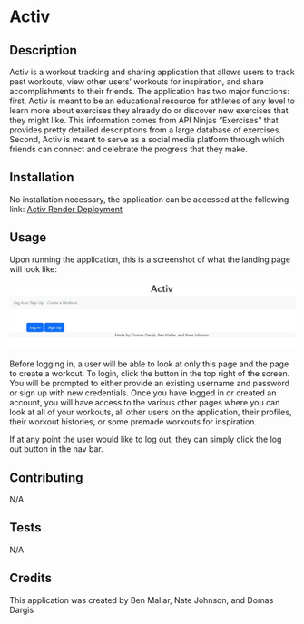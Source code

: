 # Activ

## Description
Activ is a workout tracking and sharing application that allows users to track past workouts, view other users’ workouts for inspiration, and share accomplishments to their friends.  The application has two major functions: first, Activ is meant to be an educational resource for athletes of any level to learn  more about exercises they already do or discover new exercises that they might like.  This information comes from API Ninjas “Exercises” that provides pretty detailed descriptions from a large database of exercises.  Second, Activ is meant to serve as a social media platform through which friends can connect and celebrate the progress that they make.

## Installation
No installation necessary, the application can be accessed at the following link: 
[Activ Render Deployment](https://activ.onrender.com/)

## Usage
Upon running the application, this is a screenshot of what the landing page will look like:

![Activ landing page screenshot](./images/activ-landing-page-screenshot.JPG)

Before logging in, a user will be able to look at only this page and the page to create a workout.  To login, click the button in the top right of the screen.  You will be prompted to either provide an existing username and password or sign up with new credentials.  Once you have logged in or created an account, you will have access to the various other pages where you can look at all of your workouts, all other users on the application, their profiles, their workout histories, or some premade workouts for inspiration.

If at any point the user would like to log out, they can simply click the log out button in the nav bar.

## Contributing
N/A

## Tests
N/A

## Credits
This application was created by Ben Mallar, Nate Johnson, and Domas Dargis

